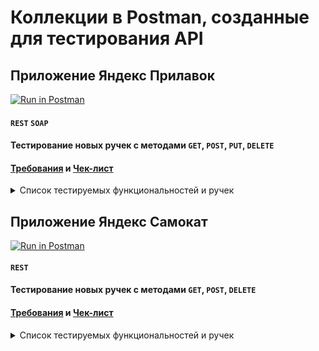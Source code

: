 # Коллекции в Postman, созданные для тестирования API

## Приложение Яндекс Прилавок   
[![Run in Postman](https://run.pstmn.io/button.svg)](https://app.getpostman.com/run-collection/db46c0f32c79bd512bcd?action=collection%2Fimport)
#### `REST` `SOAP`   
#### Тестирование новых ручек с методами `GET`, `POST`, `PUT`, `DELETE`   
#### [Требования](https://drive.google.com/file/d/1PLZ114aKaqZ8hk4LLmMXmdrhVh6fMUXy/view?usp=share_link) и [Чек-лист](https://docs.google.com/spreadsheets/d/12B0Qc15lam_QjZVf8aphwRNwUIL_RkmVPAS90Vap-qY/edit#gid=1059464317)   
<details> 
  <summary>Список тестируемых функциональностей и ручек</summary>   
  Работа с наборами:   
  
  - возможность добавлять продукты в набор. Ручка POST /api/v1/kits/:id/products
  
  Работа с курьерами:   
  
  - возможность проверить, есть ли доставка курьерской службой «Привезём быстро» и сколько она стоит. Ручка POST /fast-delivery/v3.1.1/calculate-delivery.xml
  
  Работа с корзиной:   

- возможность получить список продуктов, которые добавили в корзину. Ручка GET /api/v1/orders/:id
- возможность добавлять продукты в корзину. Ручка PUT /api/v1/orders/:id
- возможность удалять корзину. Ручка DELETE /api/v1/orders/:id
  </details> 

## Приложение Яндекс Самокат
[![Run in Postman](https://run.pstmn.io/button.svg)](https://app.getpostman.com/run-collection/9fa6661f28feb8db9fcb?action=collection%2Fimport)   
#### `REST`   
#### Тестирование новых ручек с методами `GET`, `POST`, `DELETE`   
#### [Требования](https://drive.google.com/file/d/1mtKfNo2nBDrGdjY_rRAOifNdXfkySn35/view?usp=share_link) и [Чек-лист](https://docs.google.com/spreadsheets/d/12B0Qc15lam_QjZVf8aphwRNwUIL_RkmVPAS90Vap-qY/edit#gid=1468423848)
<details> 
  <summary>Список тестируемых функциональностей и ручек</summary>
Протестировать функциональность, выделенную в требованиях жирным шрифтом. 
  
Работа с курьерами:   
  
  - возможность создать курьера. Ручка POST /api/v1/courier/login   
  - возможность удалить курьера. Ручка DELETE /api/v1/courier/:id
  
Работа с заказами:   
  
  - возможность получить данные о заказе по его номеру. Ручка GET /api/v1/orders/track
  </details> 
